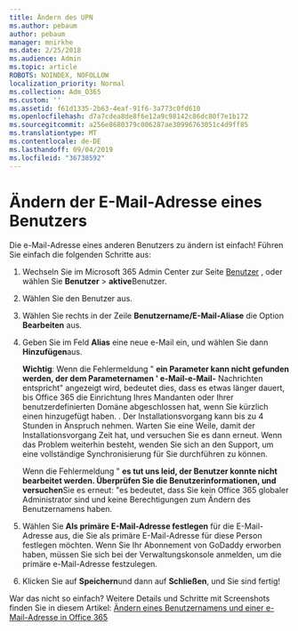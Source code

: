 ```yaml
---
title: Ändern des UPN
ms.author: pebaum
author: pebaum
manager: mnirkhe
ms.date: 2/25/2018
ms.audience: Admin
ms.topic: article
ROBOTS: NOINDEX, NOFOLLOW
localization_priority: Normal
ms.collection: Adm_O365
ms.custom: ''
ms.assetid: f61d1335-2b63-4eaf-91f6-3a773c0fd610
ms.openlocfilehash: d7a7cdea8de8f6e12a9c98142c86dc80f7e1b172
ms.sourcegitcommit: a256e8680379c006287ae30996763051c4d9ff85
ms.translationtype: MT
ms.contentlocale: de-DE
ms.lasthandoff: 09/04/2019
ms.locfileid: "36738592"
---
```

# <a name="change-a-users-email-address"></a>Ändern der E-Mail-Adresse eines Benutzers

Die e-Mail-Adresse eines anderen Benutzers zu ändern ist einfach! Führen Sie einfach die folgenden Schritte aus:
  
1. Wechseln Sie im Microsoft 365 Admin Center zur Seite [Benutzer](https://go.microsoft.com/fwlink/p/?linkid=834822) , oder wählen Sie **Benutzer** \> **aktive**Benutzer.
    
2. Wählen Sie den Benutzer aus.
    
3. Wählen Sie rechts in der Zeile **Benutzername/E-Mail-Aliase** die Option **Bearbeiten** aus.
    
4. Geben Sie im Feld **Alias** eine neue e-Mail ein, und wählen Sie dann **Hinzufügen**aus.
    
    **Wichtig**: Wenn die Fehlermeldung " **ein Parameter kann nicht gefunden werden, der dem Parameternamen ' e-Mail-e-Mail-** Nachrichten entspricht" angezeigt wird, bedeutet dies, dass es etwas länger dauert, bis Office 365 die Einrichtung Ihres Mandanten oder Ihrer benutzerdefinierten Domäne abgeschlossen hat, wenn Sie kürzlich einen hinzugefügt haben. . Der Installationsvorgang kann bis zu 4 Stunden in Anspruch nehmen. Warten Sie eine Weile, damit der Installationsvorgang Zeit hat, und versuchen Sie es dann erneut. Wenn das Problem weiterhin besteht, wenden Sie sich an den Support, um eine vollständige Synchronisierung für Sie durchführen zu können.
    
    Wenn die Fehlermeldung " **es tut uns leid, der Benutzer konnte nicht bearbeitet werden. Überprüfen Sie die Benutzerinformationen, und versuchen**Sie es erneut: "es bedeutet, dass Sie kein Office 365 globaler Administrator sind und keine Berechtigungen zum Ändern des Benutzernamens haben.
    
5. Wählen Sie **Als primäre E-Mail-Adresse festlegen** für die E-Mail-Adresse aus, die Sie als primäre E-Mail-Adresse für diese Person festlegen möchten. Wenn Sie Ihr Abonnement von GoDaddy erworben haben, müssen Sie sich bei der Verwaltungskonsole anmelden, um die primäre e-Mail-Adresse festzulegen. 
    
6. Klicken Sie auf **Speichern**und dann auf **Schließen**, und Sie sind fertig!
    
War das nicht so einfach? Weitere Details und Schritte mit Screenshots finden Sie in diesem Artikel: [Ändern eines Benutzernamens und einer e-Mail-Adresse in Office 365](https://docs.microsoft.com/office365/admin/add-users/change-a-user-name-and-email-address)
  

